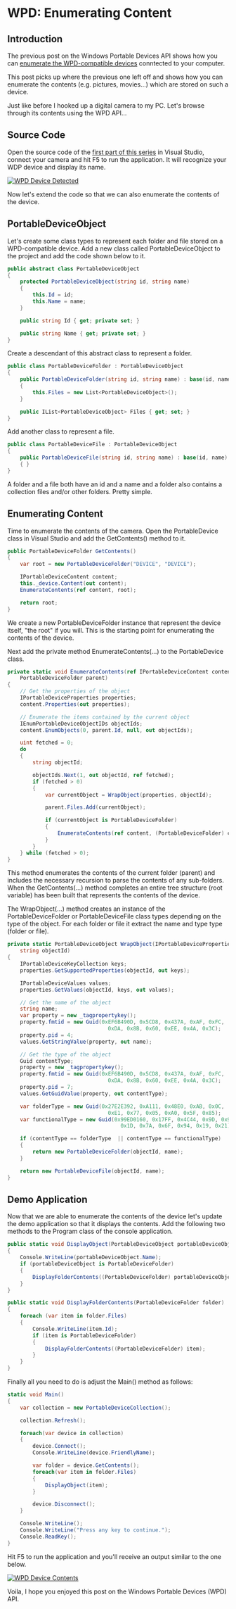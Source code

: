 # WPD: Enumerating Content

## Introduction

The previous post on the Windows Portable Devices API shows how you can [enumerate the WPD-compatible devices](http://cgeers.com/2011/05/22/enumerating-windows-portable-devices/) conntected to your computer.

This post picks up where the previous one left off and shows how you can enumerate the contents (e.g. pictures, movies...) which are stored on such a device.

Just like before I hooked up a digital camera to my PC. Let's browse through its contents using the WPD API...

## Source Code

Open the source code of the [first part of this series](../part-1/README.md) in Visual Studio, connect your camera and hit F5 to run the application. It will recognize your WDP device and display its name.

[![WPD Device Detected](images/wpd.png "WPD Device Detected")](http://cgeers.files.wordpress.com/2011/06/wpd.png)

Now let's extend the code so that we can also enumerate the contents of the device.

## PortableDeviceObject

Let's create some class types to represent each folder and file stored on a WPD-compatible device. Add a new class called PortableDeviceObject to the project and add the code shown below to it.

```csharp
public abstract class PortableDeviceObject
{
    protected PortableDeviceObject(string id, string name)
    {
        this.Id = id;
        this.Name = name;
    }

    public string Id { get; private set; }

    public string Name { get; private set; }
}
```

Create a descendant of this abstract class to represent a folder.

```csharp
public class PortableDeviceFolder : PortableDeviceObject
{
    public PortableDeviceFolder(string id, string name) : base(id, name)
    {
        this.Files = new List<PortableDeviceObject>();
    }

    public IList<PortableDeviceObject> Files { get; set; }
}
```

Add another class to represent a file.

```csharp
public class PortableDeviceFile : PortableDeviceObject
{
    public PortableDeviceFile(string id, string name) : base(id, name)
    { }
}
```

A folder and a file both have an id and a name and a folder also contains a collection files and/or other folders. Pretty simple.

## Enumerating Content

Time to enumerate the contents of the camera. Open the PortableDevice class in Visual Studio and add the GetContents() method to it.

```csharp
public PortableDeviceFolder GetContents()
{
    var root = new PortableDeviceFolder("DEVICE", "DEVICE");

    IPortableDeviceContent content;
    this._device.Content(out content);
    EnumerateContents(ref content, root);

    return root;
}
```

We create a new PortableDeviceFolder instance that represent the device itself, "the root" if you will. This is the starting point for enumerating the contents of the device.

Next add the private method EnumerateContents(...) to the PortableDevice class.

```csharp
private static void EnumerateContents(ref IPortableDeviceContent content,
    PortableDeviceFolder parent)
{
    // Get the properties of the object
    IPortableDeviceProperties properties;
    content.Properties(out properties);

    // Enumerate the items contained by the current object
    IEnumPortableDeviceObjectIDs objectIds;
    content.EnumObjects(0, parent.Id, null, out objectIds);

    uint fetched = 0;
    do
    {
        string objectId;

        objectIds.Next(1, out objectId, ref fetched);
        if (fetched > 0)
        {
            var currentObject = WrapObject(properties, objectId);

            parent.Files.Add(currentObject);

            if (currentObject is PortableDeviceFolder)
            {
                EnumerateContents(ref content, (PortableDeviceFolder) currentObject);
            }
        }
    } while (fetched > 0);
}
```

This method enumerates the contents of the current folder (parent) and includes the necessary recursion to parse the contents of any sub-folders. When the GetContents(...) method completes an entire tree structure (root variable) has been built that represents the contents of the device.

The WrapObject(...) method creates an instance of the PortableDeviceFolder or PortableDeviceFile class types depending on the type of the object. For each folder or file it extract the name and type type (folder or file).

```csharp
private static PortableDeviceObject WrapObject(IPortableDeviceProperties properties,
    string objectId)
{
    IPortableDeviceKeyCollection keys;
    properties.GetSupportedProperties(objectId, out keys);

    IPortableDeviceValues values;
    properties.GetValues(objectId, keys, out values);

    // Get the name of the object
    string name;
    var property = new _tagpropertykey();
    property.fmtid = new Guid(0xEF6B490D, 0x5CD8, 0x437A, 0xAF, 0xFC,
                                0xDA, 0x8B, 0x60, 0xEE, 0x4A, 0x3C);
    property.pid = 4;
    values.GetStringValue(property, out name);

    // Get the type of the object
    Guid contentType;
    property = new _tagpropertykey();
    property.fmtid = new Guid(0xEF6B490D, 0x5CD8, 0x437A, 0xAF, 0xFC,
                                0xDA, 0x8B, 0x60, 0xEE, 0x4A, 0x3C);
    property.pid = 7;
    values.GetGuidValue(property, out contentType);

    var folderType = new Guid(0x27E2E392, 0xA111, 0x48E0, 0xAB, 0x0C,
                                0xE1, 0x77, 0x05, 0xA0, 0x5F, 0x85);
    var functionalType = new Guid(0x99ED0160, 0x17FF, 0x4C44, 0x9D, 0x98,
                                    0x1D, 0x7A, 0x6F, 0x94, 0x19, 0x21);

    if (contentType == folderType  || contentType == functionalType)
    {
        return new PortableDeviceFolder(objectId, name);
    }

    return new PortableDeviceFile(objectId, name);
}
```

## Demo Application

Now that we are able to enumerate the contents of the device let's update the demo application so that it displays the contents. Add the following two methods to the Program class of the console application.

```csharp
public static void DisplayObject(PortableDeviceObject portableDeviceObject)
{
    Console.WriteLine(portableDeviceObject.Name);
    if (portableDeviceObject is PortableDeviceFolder)
    {
        DisplayFolderContents((PortableDeviceFolder) portableDeviceObject);
    }
}

public static void DisplayFolderContents(PortableDeviceFolder folder)
{
    foreach (var item in folder.Files)
    {
        Console.WriteLine(item.Id);
        if (item is PortableDeviceFolder)
        {
            DisplayFolderContents((PortableDeviceFolder) item);
        }
    }
}
```

Finally all you need to do is adjust the Main() method as follows:

```csharp
static void Main()
{
    var collection = new PortableDeviceCollection();

    collection.Refresh();

    foreach(var device in collection)
    {
        device.Connect();
        Console.WriteLine(device.FriendlyName);

        var folder = device.GetContents();
        foreach(var item in folder.Files)
        {
            DisplayObject(item);
        }

        device.Disconnect();
    }

    Console.WriteLine();
    Console.WriteLine("Press any key to continue.");
    Console.ReadKey();
}
```

Hit F5 to run the application and you'll receive an output similar to the one below.

[![WPD Device Contents](images/wpd2.png "WPD Device Contents")](http://cgeers.files.wordpress.com/2011/06/wpd2.png)

Voila, I hope you enjoyed this post on the Windows Portable Devices (WPD) API.
